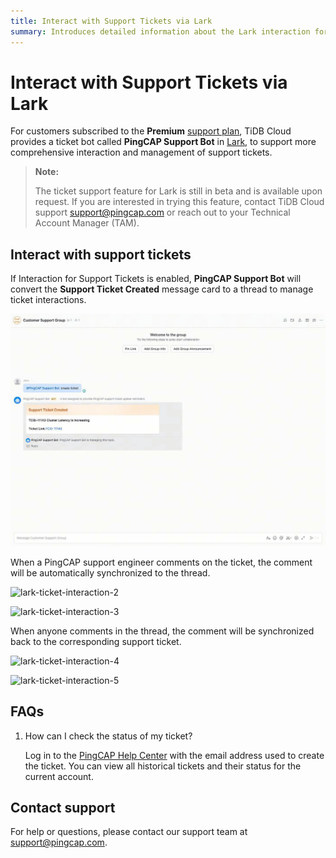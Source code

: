 ```yaml
---
title: Interact with Support Tickets via Lark
summary: Introduces detailed information about the Lark interaction for support tickets
---
```


# Interact with Support Tickets via Lark

For customers subscribed to the **Premium** [support plan](/tidb-cloud/connected-care-detail.md), TiDB Cloud provides a ticket bot called **PingCAP Support Bot** in [Lark](https://www.larksuite.com/), to support more comprehensive interaction and management of support tickets.

> **Note:**
>
> The ticket support feature for Lark is still in beta and is available upon request. If you are interested in trying this feature, contact TiDB Cloud support <support@pingcap.com> or reach out to your Technical Account Manager (TAM).

## Interact with support tickets

If Interaction for Support Tickets is enabled, **PingCAP Support Bot** will convert the **Support Ticket Created** message card to a thread to manage ticket interactions.

![lark-ticket-interaction-1](/media/tidb-cloud/connected-lark-ticket-interaction-1.png)

When a PingCAP support engineer comments on the ticket, the comment will be automatically synchronized to the thread.

![lark-ticket-interaction-2](/media/tidb-cloud/connected-lark-ticket-interaction-2.png)

![lark-ticket-interaction-3](/media/tidb-cloud/connected-lark-ticket-interaction-3.png)

When anyone comments in the thread, the comment will be synchronized back to the corresponding support ticket.

![lark-ticket-interaction-4](/media/tidb-cloud/connected-lark-ticket-interaction-4.png)

![lark-ticket-interaction-5](/media/tidb-cloud/connected-lark-ticket-interaction-5.png)

## FAQs

1. How can I check the status of my ticket?

    Log in to the [PingCAP Help Center](https://tidb.support.pingcap.com/servicedesk/customer/user/requests) with the email address used to create the ticket. You can view all historical tickets and their status for the current account.

## Contact support

For help or questions, please contact our support team at <support@pingcap.com>.
